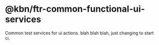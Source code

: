 # @kbn/ftr-common-functional-ui-services

Common test services for ui actions.
blah blah blah, just changing to start ci.
